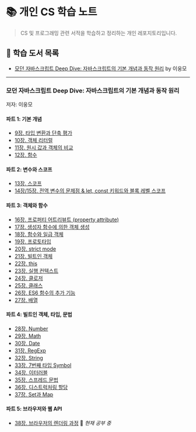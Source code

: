 # 📚 개인 CS 학습 노트

> CS 및 프로그래밍 관련 서적을 학습하고 정리하는 개인 레포지토리입니다.

## 📖 학습 도서 목록

- [모던 자바스크립트 Deep Dive: 자바스크립트의 기본 개념과 동작 원리](#모던-자바스크립트-deep-dive-자바스크립트의-기본-개념과-동작-원리) by 이웅모

---

### 모던 자바스크립트 Deep Dive: 자바스크립트의 기본 개념과 동작 원리

저자: 이웅모

#### 파트 1: 기본 개념

- [9장. 타입 변환과 단축 평가](/deep-dive/09.md)
- [10장. 객체 리터럴](/deep-dive/10.md)
- [11장. 원시 값과 객체의 비교](/deep-dive/11.md)
- [12장. 함수](/deep-dive/12.md)

#### 파트 2: 변수와 스코프

- [13장. 스코프](/deep-dive/13.md)
- [14장/15장. 전역 변수의 문제점 & let, const 키워드와 블록 레벨 스코프](/deep-dive/14-15.md)

#### 파트 3: 객체와 함수

- [16장. 프로퍼티 어트리뷰트 (property attribute)](/deep-dive/16.md)
- [17장. 생성자 함수에 의한 객체 생성](/deep-dive/17.md)
- [18장. 함수와 일급 객체](/deep-dive/18.md)
- [19장. 프로토타입](/deep-dive/19.md)
- [20장. strict mode](/deep-dive/20.md)
- [21장. 빌트인 객체](/deep-dive/21.md)
- [22장. this](/deep-dive/22.md)
- [23장. 실행 컨텍스트](/deep-dive/23.md)
- [24장. 클로저](/deep-dive/24.md)
- [25장. 클래스](/deep-dive/25.md)
- [26장. ES6 함수의 추가 기능](/deep-dive/26.md)
- [27장. 배열](/deep-dive/27.md)

#### 파트 4: 빌트인 객체, 타입, 문법

- [28장. Number](/deep-dive/28.md)
- [29장. Math](/deep-dive/29.md)
- [30장. Date](/deep-dive/30.md)
- [31장. RegExp](/deep-dive/31.md)
- [32장. String](/deep-dive/32.md)
- [33장. 7번째 타입 Symbol](/deep-dive/33.md)
- [34장. 이터러블](/deep-dive/34.md)
- [35장. 스프레드 문법](/deep-dive/35.md)
- [36장. 디스트럭처링 할당](/deep-dive/36.md)
- [37장. Set과 Map](/deep-dive/37.md)

#### 파트 5: 브라우저와 웹 API

- [38장. 브라우저의 렌더링 과정](/deep-dive/38.md) 📖 _현재 공부 중_

<!--
- [39장. DOM](/deep-dive/39.md)
- [40장. 이벤트](/deep-dive/40.md)
- [41장. 타이머](/deep-dive/41.md)
- [42장. 비동기 프로그래밍](/deep-dive/42.md)
- [43장. Ajax](/deep-dive/43.md)
- [44장. REST API](/deep-dive/44.md)
- [45장. 프로미스](/deep-dive/45.md)
- [46장. 제너레이터와 async/await](/deep-dive/46.md)
- [47장. 에러 처리](/deep-dive/47.md)
- [48장. 모듈](/deep-dive/48.md)
- [49장. Babel과 Webpack을 이용한 ES6+/ES.NEXT 개발 환경 구축](/deep-dive/49.md)

-->
